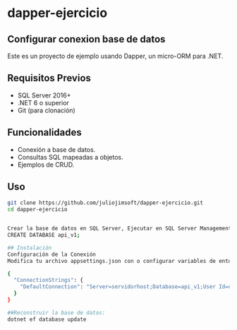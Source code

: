 # dapper-ejercicio

## Configurar conexion base de datos

Este es un proyecto de ejemplo usando Dapper, un micro-ORM para .NET.

## Requisitos Previos

- SQL Server 2016+
- .NET 6 o superior
- Git (para clonación)

## Funcionalidades

- Conexión a base de datos.
- Consultas SQL mapeadas a objetos.
- Ejemplos de CRUD.

## Uso

```bash
git clone https://github.com/juliojimsoft/dapper-ejercicio.git
cd dapper-ejercicio


Crear la base de datos en SQL Server, Ejecutar en SQL Server Management Studio:
CREATE DATABASE api_v1;

## Instalación
Configuración de la Conexión
Modifica tu archivo appsettings.json con o configurar variables de entorno:

{
  "ConnectionStrings": {
    "DefaultConnection": "Server=servidorhost;Database=api_v1;User Id=usuario;Password=password;TrustServerCertificate=True;"
  }
}

##Reconstruir la base de datos:
dotnet ef database update

```
